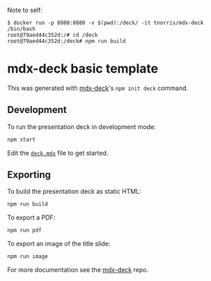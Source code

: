 Note to self:
```
$ docker run -p 8080:8080 -v $(pwd):/deck/ -it tnorris/mdx-deck /bin/bash
root@79aed44c352d:/# cd /deck
root@79aed44c352d:/deck# npm run build
```



# mdx-deck basic template

This was generated with [mdx-deck][]'s `npm init deck` command.

## Development

To run the presentation deck in development mode:

```sh
npm start
```

Edit the [`deck.mdx`](deck.mdx) file to get started.

## Exporting

To build the presentation deck as static HTML:

```sh
npm run build
```

To export a PDF:

```sh
npm run pdf
```

To export an image of the title slide:

```sh
npm run image
```

For more documentation see the [mdx-deck][] repo.

[mdx-deck]: https://github.com/jxnblk/mdx-deck
